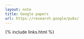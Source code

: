 ```yaml
---
layout: note
title: Google papers
url: https://research.google/pubs/
---
```




{% include links.html %}
